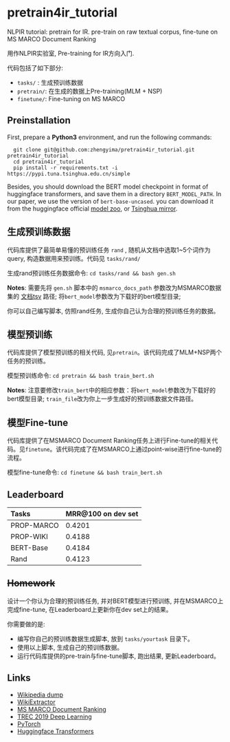 # pretrain4ir_tutorial
NLPIR tutorial: pretrain for IR. pre-train on raw textual corpus, fine-tune on MS MARCO Document Ranking

用作NLPIR实验室, Pre-training for IR方向入门.

代码包括了如下部分:
- ```tasks/``` : 生成预训练数据  
- ```pretrain/```: 在生成的数据上Pre-training(MLM + NSP) 
- ```finetune/```: Fine-tuning on MS MARCO


## Preinstallation

First, prepare a **Python3** environment, and run the following commands:
```
  git clone git@github.com:zhengyima/pretrain4ir_tutorial.git pretrain4ir_tutorial
  cd pretrain4ir_tutorial
  pip install -r requirements.txt -i https://pypi.tuna.tsinghua.edu.cn/simple
```

Besides, you should download the BERT model checkpoint in format of huggingface transformers, and save them in a directory ```BERT_MODEL_PATH```. In our paper, we use the version of ```bert-base-uncased```. you can download it from the huggingface official [model zoo](https://huggingface.co/bert-base-uncased/tree/main), or [Tsinghua mirror](https://mirrors.tuna.tsinghua.edu.cn/hugging-face-models/).

## 生成预训练数据

代码库提供了最简单易懂的预训练任务 ```rand``` , 随机从文档中选取1~5个词作为query, 构造数据用来预训练。代码见 ```tasks/rand/``` 

生成rand预训练任务数据命令:
```cd tasks/rand && bash gen.sh```

**Notes**: 需要先将 ```gen.sh``` 脚本中的 ```msmarco_docs_path``` 参数改为MSMARCO数据集的 [文档tsv](https://msmarco.blob.core.windows.net/msmarcoranking/msmarco-docs.tsv.gz) 路径; 将```bert_model```参数改为下载好的bert模型目录; 

你可以自己编写脚本, 仿照rand任务, 生成你自己认为合理的预训练任务的数据。

## 模型预训练

代码库提供了模型预训练的相关代码, 见```pretrain```。该代码完成了MLM+NSP两个任务的预训练。

模型预训练命令:
```cd pretrain && bash train_bert.sh```

**Notes**: 注意要修改```train_bert```中的相应参数：将```bert_model```参数改为下载好的bert模型目录;  ```train_file```改为你上一步生成好的预训练数据文件路径。

## 模型Fine-tune

代码库提供了在MSMARCO Document Ranking任务上进行Fine-tune的相关代码。见```finetune```。该代码完成了在MSMARCO上通过point-wise进行fine-tune的流程。

模型fine-tune命令:
```cd finetune && bash train_bert.sh```

## Leaderboard

| Tasks | MRR@100 on dev set | 
| :---------------- | :---------------|
| PROP-MARCO | 0.4201 |
| PROP-WIKI | 0.4188 |
| BERT-Base | 0.4184 |
| Rand | 0.4123 |


## ~~Homework~~

设计一个你认为合理的预训练任务, 并对BERT模型进行预训练, 并在MSMARCO上完成fine-tune, 在Leaderboard上更新你在dev set上的结果。

你需要做的是:
- 编写你自己的预训练数据生成脚本, 放到 ```tasks/yourtask``` 目录下。
- 使用以上脚本, 生成自己的预训练数据。
- 运行代码库提供的pre-train与fine-tune脚本, 跑出结果, 更新Leaderboard。

## Links
- [Wikipedia dump](https://dumps.wikimedia.org/enwiki/)
- [WikiExtractor](https://github.com/attardi/wikiextractor)
- [MS MARCO Document Ranking](https://github.com/microsoft/MSMARCO-Document-Ranking)
- [TREC 2019 Deep Learning](https://microsoft.github.io/msmarco/TREC-Deep-Learning-2019.html)
- [PyTorch](https://pytorch.org)
- [Huggingface Transformers](https://huggingface.co/)


